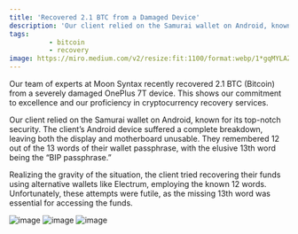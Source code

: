 ```yaml
---
title: 'Recovered 2.1 BTC from a Damaged Device'
description: 'Our client relied on the Samurai wallet on Android, known for its top-notch security. The client’s Android device suffered a complete breakdown, leaving both the display and motherboard unusable. They remembered 12 out of the 13 words of their wallet passphrase, with the elusive 13th word being the “BIP passphrase.”'
tags:
          - bitcoin
          - recovery
image: https://miro.medium.com/v2/resize:fit:1100/format:webp/1*gqMYLAZzT1L_3Rm2opdoPw.png
---
```


Our team of experts at Moon Syntax recently recovered 2.1 BTC (Bitcoin) from a severely damaged OnePlus 7T device. This shows our commitment to excellence and our proficiency in cryptocurrency recovery services.

Our client relied on the Samurai wallet on Android, known for its top-notch security. The client’s Android device suffered a complete breakdown, leaving both the display and motherboard unusable. They remembered 12 out of the 13 words of their wallet passphrase, with the elusive 13th word being the “BIP passphrase.”

Realizing the gravity of the situation, the client tried recovering their funds using alternative wallets like Electrum, employing the known 12 words. Unfortunately, these attempts were futile, as the missing 13th word was essential for accessing the funds.

![image](https://miro.medium.com/v2/resize:fit:1100/format:webp/1*J-nh_uGLRwL_aQnAsDg1Wg.png)
![image](https://github.com/moonsyntax/Used-Crypto-Seeds/assets/8281782/65b747d5-0cb6-4dc9-ba8f-91ff862dc137)
![image](https://github.com/moonsyntax/Used-Crypto-Seeds/assets/8281782/dd028037-a874-4bbe-82ad-28c6fee8e905)
